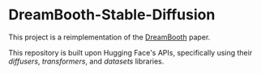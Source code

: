 # DreamBooth-Stable-Diffusion
This project is a reimplementation of the [DreamBooth](https://arxiv.org/abs/2208.12242) paper.

This repository is built upon Hugging Face's APIs, specifically using their *diffusers*, *transformers*, and *datasets* libraries. 
